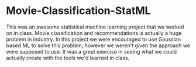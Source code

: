# Movie-Classification-StatML

This was an awesome statistical machine learning project that we worked on in class. Movie classification and recommendations is actually a huge problem in industry. In this project we were encouraged to use Gaussian based ML to solve this problem, however we weren't given the approach we were supposed to use. It was a great exercise in seeing what we could actually create with the tools we'd learned in class.
